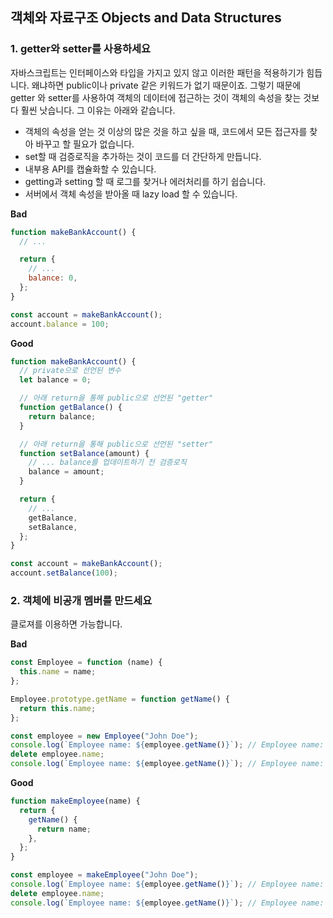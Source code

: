 ## 객체와 자료구조 Objects and Data Structures

### 1. getter와 setter를 사용하세요

자바스크립트는 인터페이스와 타입을 가지고 있지 않고 이러한 패턴을 적용하기가 힘듭니다. 왜냐하면 public이나 private 같은 키워드가 없기 때문이죠. 그렇기 때문에 getter 와 setter를 사용하여 객체의 데이터에 접근하는 것이 객체의 속성을 찾는 것보다 훨씬 낫습니다. 그 이유는 아래와 같습니다.

- 객체의 속성을 얻는 것 이상의 많은 것을 하고 싶을 때, 코드에서 모든 접근자를 찾아 바꾸고 할 필요가 없습니다.
- set할 때 검증로직을 추가하는 것이 코드를 더 간단하게 만듭니다.
- 내부용 API를 캡슐화할 수 있습니다.
- getting과 setting 할 때 로그를 찾거나 에러처리를 하기 쉽습니다.
- 서버에서 객체 속성을 받아올 때 lazy load 할 수 있습니다.

**Bad**

```javascript
function makeBankAccount() {
  // ...

  return {
    // ...
    balance: 0,
  };
}

const account = makeBankAccount();
account.balance = 100;
```

**Good**

```javascript
function makeBankAccount() {
  // private으로 선언된 변수
  let balance = 0;

  // 아래 return을 통해 public으로 선언된 "getter"
  function getBalance() {
    return balance;
  }

  // 아래 return을 통해 public으로 선언된 "setter"
  function setBalance(amount) {
    // ... balance를 업데이트하기 전 검증로직
    balance = amount;
  }

  return {
    // ...
    getBalance,
    setBalance,
  };
}

const account = makeBankAccount();
account.setBalance(100);
```

### 2. 객체에 비공개 멤버를 만드세요

클로져를 이용하면 가능합니다.

**Bad**

```javascript
const Employee = function (name) {
  this.name = name;
};

Employee.prototype.getName = function getName() {
  return this.name;
};

const employee = new Employee("John Doe");
console.log(`Employee name: ${employee.getName()}`); // Employee name: John Doe
delete employee.name;
console.log(`Employee name: ${employee.getName()}`); // Employee name: undefined
```

**Good**

```javascript
function makeEmployee(name) {
  return {
    getName() {
      return name;
    },
  };
}

const employee = makeEmployee("John Doe");
console.log(`Employee name: ${employee.getName()}`); // Employee name: John Doe
delete employee.name;
console.log(`Employee name: ${employee.getName()}`); // Employee name: John Doe
```

